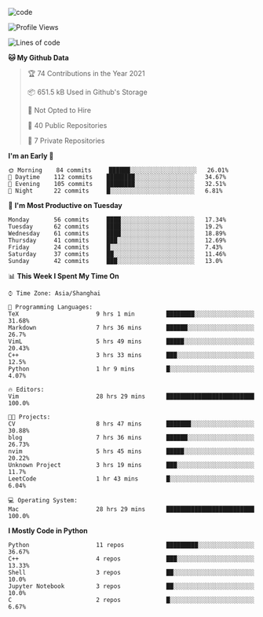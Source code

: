 
<!--
**liuyaanng/liuyaanng** is a ✨ _special_ ✨ repository because its `README.md` (this file) appears on your GitHub profile.

Here are some ideas to get you started:

- 🔭 I’m currently working on ...
- 🌱 I’m currently learning ...
- 👯 I’m looking to collaborate on ...
- 🤔 I’m looking for help with ...
- 💬 Ask me about ...
- 📫 How to reach me: ...
- 😄 Pronouns: ...
- ⚡ Fun fact: ...
-->


![code](https://cdn.jsdelivr.net/gh/liuyaanng/liuyaanng@1.0/code.gif) 

<!--START_SECTION:waka-->
![Profile Views](http://img.shields.io/badge/Profile%20Views-7-blue)

![Lines of code](https://img.shields.io/badge/From%20Hello%20World%20I%27ve%20Written-5.3%20million%20lines%20of%20code-blue)

**🐱 My Github Data** 

> 🏆 74 Contributions in the Year 2021
 > 
> 📦 651.5 kB Used in Github's Storage 
 > 
> 🚫 Not Opted to Hire
 > 
> 📜 40 Public Repositories 
 > 
> 🔑 7 Private Repositories  
 > 
**I'm an Early 🐤** 

```text
🌞 Morning    84 commits     ██████░░░░░░░░░░░░░░░░░░░   26.01% 
🌆 Daytime    112 commits    ████████░░░░░░░░░░░░░░░░░   34.67% 
🌃 Evening    105 commits    ████████░░░░░░░░░░░░░░░░░   32.51% 
🌙 Night      22 commits     █░░░░░░░░░░░░░░░░░░░░░░░░   6.81%

```
📅 **I'm Most Productive on Tuesday** 

```text
Monday       56 commits     ████░░░░░░░░░░░░░░░░░░░░░   17.34% 
Tuesday      62 commits     ████░░░░░░░░░░░░░░░░░░░░░   19.2% 
Wednesday    61 commits     ████░░░░░░░░░░░░░░░░░░░░░   18.89% 
Thursday     41 commits     ███░░░░░░░░░░░░░░░░░░░░░░   12.69% 
Friday       24 commits     █░░░░░░░░░░░░░░░░░░░░░░░░   7.43% 
Saturday     37 commits     ██░░░░░░░░░░░░░░░░░░░░░░░   11.46% 
Sunday       42 commits     ███░░░░░░░░░░░░░░░░░░░░░░   13.0%

```


📊 **This Week I Spent My Time On** 

```text
⌚︎ Time Zone: Asia/Shanghai

💬 Programming Languages: 
TeX                      9 hrs 1 min         ████████░░░░░░░░░░░░░░░░░   31.68% 
Markdown                 7 hrs 36 mins       ██████░░░░░░░░░░░░░░░░░░░   26.7% 
VimL                     5 hrs 49 mins       █████░░░░░░░░░░░░░░░░░░░░   20.43% 
C++                      3 hrs 33 mins       ███░░░░░░░░░░░░░░░░░░░░░░   12.5% 
Python                   1 hr 9 mins         █░░░░░░░░░░░░░░░░░░░░░░░░   4.07%

🔥 Editors: 
Vim                      28 hrs 29 mins      █████████████████████████   100.0%

🐱‍💻 Projects: 
CV                       8 hrs 47 mins       ███████░░░░░░░░░░░░░░░░░░   30.88% 
blog                     7 hrs 36 mins       ██████░░░░░░░░░░░░░░░░░░░   26.73% 
nvim                     5 hrs 45 mins       █████░░░░░░░░░░░░░░░░░░░░   20.22% 
Unknown Project          3 hrs 19 mins       ███░░░░░░░░░░░░░░░░░░░░░░   11.7% 
LeetCode                 1 hr 43 mins        █░░░░░░░░░░░░░░░░░░░░░░░░   6.04%

💻 Operating System: 
Mac                      28 hrs 29 mins      █████████████████████████   100.0%

```

**I Mostly Code in Python** 

```text
Python                   11 repos            █████████░░░░░░░░░░░░░░░░   36.67% 
C++                      4 repos             ███░░░░░░░░░░░░░░░░░░░░░░   13.33% 
Shell                    3 repos             ██░░░░░░░░░░░░░░░░░░░░░░░   10.0% 
Jupyter Notebook         3 repos             ██░░░░░░░░░░░░░░░░░░░░░░░   10.0% 
C                        2 repos             █░░░░░░░░░░░░░░░░░░░░░░░░   6.67%

```



<!--END_SECTION:waka-->
